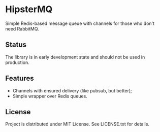 HipsterMQ
=========

Simple Redis-based message queue with channels for those who don't need RabbitMQ.

Status
------

The library is in early development state and should not be used in production.

Features
--------

* Channels with ensured delivery (like pubsub, but better);
* Simple wrapper over Redis queues.


License
-------

Project is distributed under MIT License.
See LICENSE.txt for details.
